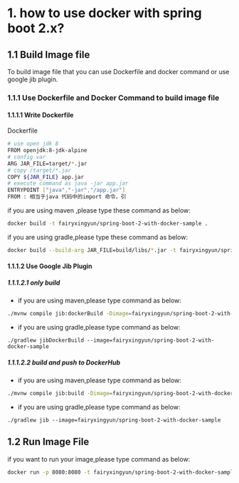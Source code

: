 # 1. how to use docker with spring boot 2.x?

## 1.1 Build Image file

To build image file that you can use Dockerfile and docker command or use google jib plugin.

### 1.1.1 Use Dockerfile and Docker Command to build image file

#### 1.1.1.1 Write Dockerfile

Dockerfile
```bash
# use open jdk 8
FROM openjdk:8-jdk-alpine
# config var
ARG JAR_FILE=target/*.jar
# copy /target/*.jar
COPY ${JAR_FILE} app.jar
# execute command as java -jar app.jar
ENTRYPOINT ["java","-jar","/app.jar"]
FROM : 相当于java 代码中的import 命令，引
```

if you are using maven ,please type these command as below:
```bash
docker build -t fairyxingyun/spring-boot-2-with-docker-sample .
```
if you are using gradle,please type these command as below:
```bash
docker build --build-arg JAR_FILE=build/libs/*.jar -t fairyxingyun/spring-boot-2-with-docker-sample .
```


#### 1.1.1.2 Use Google Jib Plugin

##### 1.1.1.2.1 only build  

- if you are using maven,please type command as below:
```bash
./mvnw compile jib:dockerBuild -Dimage=fairyxingyun/spring-boot-2-with-docker-sample
```
- if you are using gradle,please type command as below:
```
./gradlew jibDockerBuild --image=fairyxingyun/spring-boot-2-with-docker-sample
```
##### 1.1.1.2.2 build and push to DockerHub

- if you are using maven,please type command as below:
```bash
./mvnw compile jib:build -Dimage=fairyxingyun/spring-boot-2-with-docker-sample
```
- if you are using gradle,please type command as below:
```
./gradlew jib --image=fairyxingyun/spring-boot-2-with-docker-sample
```
## 1.2 Run Image File

if you want to run your image,please type command as below:

```bash
docker run -p 8080:8080 -t fairyxingyun/spring-boot-2-with-docker-sample
```